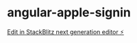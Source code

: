 # angular-apple-signin

[Edit in StackBlitz next generation editor ⚡️](https://stackblitz.com/~/github.com/quocthinhle/angular-apple-signin)
